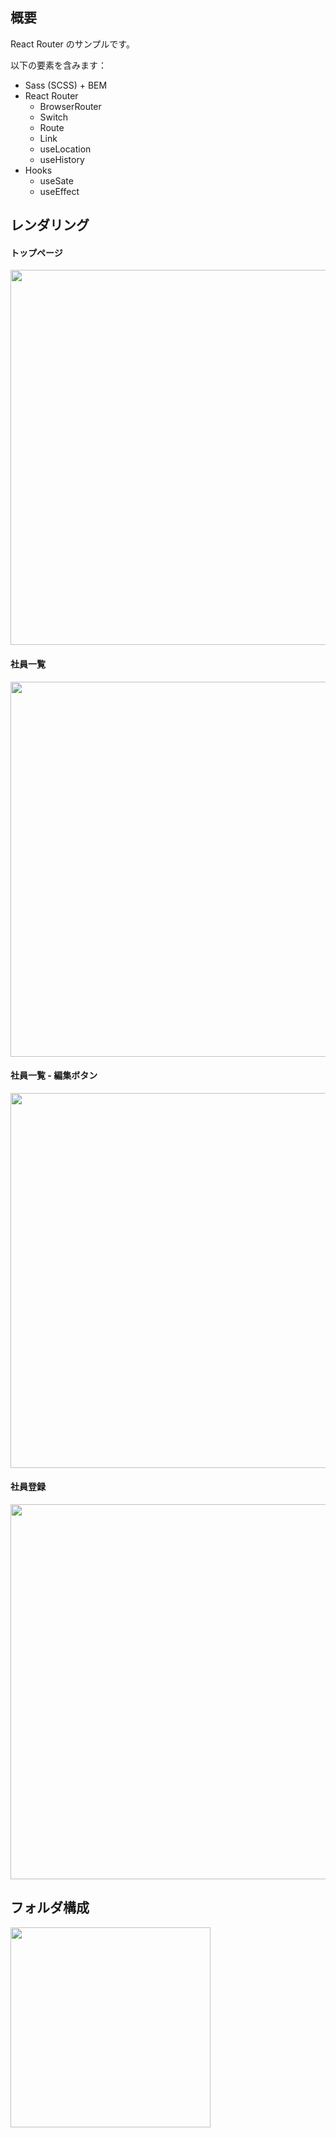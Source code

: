 ## 概要

React Router のサンプルです。

以下の要素を含みます：

* Sass (SCSS) + BEM
* React Router
  - BrowserRouter
  - Switch
  - Route
  - Link
  - useLocation
  - useHistory
* Hooks
  - useSate
  - useEffect

## レンダリング

#### トップページ
<img src="https://user-images.githubusercontent.com/59589496/137255613-2eb2f7a7-af01-454b-abec-0c46f715636e.png" width="600">

#### 社員一覧
<img src="https://user-images.githubusercontent.com/59589496/137256546-285f5475-6dec-46f9-abd1-980ad0ea9d0f.png" width="600">

#### 社員一覧 - 編集ボタン
<img src="https://user-images.githubusercontent.com/59589496/137256396-718e0c06-0245-4c3c-97df-3628bf3034a3.png" width="600">

#### 社員登録
<img src="https://user-images.githubusercontent.com/59589496/137256693-a2f91a91-247f-42e4-89b9-3a35fbe775f9.png" width="600">

## フォルダ構成
<img src="https://user-images.githubusercontent.com/59589496/137257706-abd0e83f-862e-4a83-90a9-4102691c0c3e.png" width="320">
